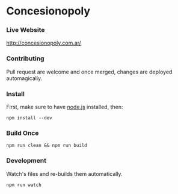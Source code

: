 # Concesionopoly

### Live Website
http://concesionopoly.com.ar/

### Contributing
Pull request are welcome and once merged, changes are deployed automagically.


### Install

First, make sure to have [node.js](https://nodejs.org/) installed, then:

`npm install --dev`

### Build Once

`npm run clean && npm run build`

### Development
Watch's files and re-builds them automatically.

`npm run watch`
